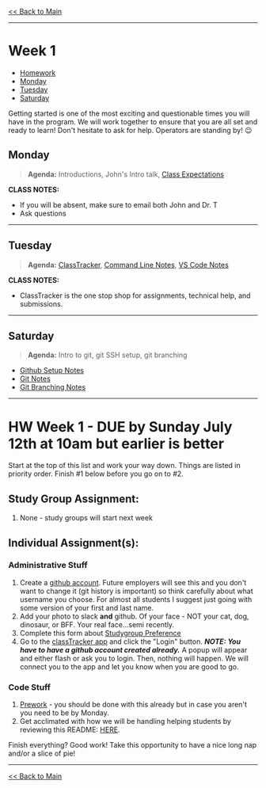 [<< Back to Main](../README.md)

---

# Week 1

- [Homework](#hw-week-1---due-by-sunday-july-12th-at-10am-but-earlier-is-better)
- [Monday](#Monday)
- [Tuesday](#Tuesday)
- [Saturday](#Saturday)

Getting started is one of the most exciting and questionable times you will have in the program. We will work together to ensure that you are all set and ready to learn! Don't hesitate to ask for help. Operators are standing by! :wink:

## Monday
> **Agenda:** Introductions, John's Intro talk, [Class Expectations](https://drive.google.com/file/d/1GF830xP5tWY9v5O9Zrs7hjOsJlizn6XV/view?usp=sharing)

**CLASS NOTES:**
- If you will be absent, make sure to email both John and Dr. T
- Ask questions

---

## Tuesday
> **Agenda:** [ClassTracker](https://classtracker.drteresavasquez.com), [Command Line Notes](https://github.com/nashville-software-school/client-side-mastery/blob/master/book-1-the-novice/chapters/CLI_BASICS.md), [VS Code Notes](https://github.com/nss-nightclass-projects/Night-Class-Resources/blob/master/book-1-foundations/chapters/vs_code.md)

**CLASS NOTES:**
- ClassTracker is the one stop shop for assignments, technical help, and submissions.

---

## Saturday
> **Agenda:** Intro to git, git SSH setup, git branching
- [Github Setup Notes](https://github.com/nss-nightclass-projects/Night-Class-Resources/blob/master/book-1-foundations/chapters/github-setup.md)
- [Git Notes](https://github.com/nss-nightclass-projects/Night-Class-Resources/blob/master/book-1-foundations/chapters/git-and-github.md)
- [Git Branching Notes](https://github.com/nss-nightclass-projects/Night-Class-Resources/blob/master/book-1-foundations/chapters/git-branching.md)

---

# HW Week 1 - DUE by Sunday July 12th at 10am but earlier is better
Start at the top of this list and work your way down.  Things are listed in priority order.  Finish #1 below before you go on to #2.

## Study Group Assignment:
1.  None - study groups will start next week

## Individual Assignment(s):
### Administrative Stuff
1. Create a [github account](https://github.com).  Future employers will see this and you don't want to change it (git history is important) so think carefully about what username you choose.  For almost all students I suggest just going with some version of your first and last name.
1. Add your photo to slack **and** github.  Of your face - NOT your cat, dog, dinosaur, or BFF.  Your real face...semi recently.
1. Complete this form about [Studygroup Preference](https://forms.gle/4bSob9L6E4uDpkT47)
1. Go to the [classTracker app](https://classtracker.drteresavasquez.com) and click the "Login" button. **_NOTE: You have to have a github account created already._** A popup will appear and either flash or ask you to login. Then, nothing will happen. We will connect you to the app and let you know when you are good to go. 

### Code Stuff
1. [Prework](https://nashville-software-school.github.io/web-development-foundations/) - you should be done with this already but in case you aren't you need to be by Monday.
1. Get acclimated with how we will be handling helping students by reviewing this README: [HERE](https://github.com/nss-evening-cohort-13/student-help/blob/master/README.md).

Finish everything? Good work!  Take this opportunity to have a nice long nap and/or a slice of pie!

---
[<< Back to Main](../README.md)

